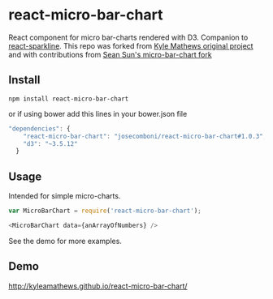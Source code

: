react-micro-bar-chart
=====================

React component for micro bar-charts rendered with D3. Companion to [react-sparkline](https://github.com/KyleAMathews/react-sparkline).
This repo was forked from [Kyle Mathews original project](https://github.com/KyleAMathews/react-micro-bar-chart)
and with contributions from [Sean Sun's micro-bar-chart fork](https://github.com/seanysun/react-micro-bar-chart)


## Install
`npm install react-micro-bar-chart`

or if using bower add this lines in your bower.json file
````javascript
"dependencies": {
    "react-micro-bar-chart": "josecomboni/react-micro-bar-chart#1.0.3",
    "d3": "~3.5.12"
  }
````

## Usage

Intended for simple micro-charts.

````javascript
var MicroBarChart = require('react-micro-bar-chart');

<MicroBarChart data={anArrayOfNumbers} />
````

See the demo for more examples.

## Demo
http://kyleamathews.github.io/react-micro-bar-chart/
